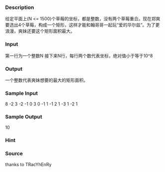 
### Description
给定平面上(N <= 1500)个草莓的坐标，都是整数，没有两个草莓重合。现在郑爽要选出4个草莓，构成一个矩形，这样才能和翰哥哥一起玩“爱的华尔兹“。为了更浪漫，爽妹还要这个矩形面积最大。


### Input
  第一行为一个整数N
  接下来N行，每行两个数代表坐标，绝对值小于等于10^8

### Output
  一个整数代表爽妹想要的最大的矩形面积。

### Sample Input
8
-2 3
-2 -1
0 3
0 -1
1 -1
2 1
-3 1
-2 1

### Sample Output
10
### Hint

### Source
thanks to TRacYhEnRy